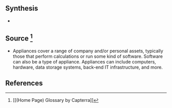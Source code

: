 ## Synthesis
- 
## Source [^1]
- Appliances cover a range of company and/or personal assets, typically those that perform calculations or run some kind of software. Software can also be a type of appliance. Appliances can include computers, hardware, data storage systems, back-end IT infrastructure, and more.
## References

[^1]: [[(Home Page) Glossary by Capterra]]
